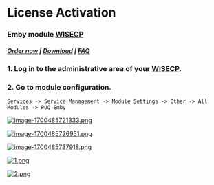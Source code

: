 # License Activation

### Emby module **[WISECP](https://puqcloud.com/link.php?id=78)** 

##### [Order now](https://puqcloud.com/index.php?rp=/store/wisecp-module-emby) | [Download](https://download.puqcloud.com/WISECP/Product/PUQ_WISECP-Emby/) | [FAQ](https://faq.puqcloud.com/)

### 1. Log in to the administrative area of your **[WISECP](https://puqcloud.com/link.php?id=78)**.

### 2. Go to module configuration.

```
Services -> Service Management -> Module Settings -> Other -> All Modules -> PUQ Emby
```

[![image-1700485721333.png](https://doc.puq.info/uploads/images/gallery/2023-11/scaled-1680-/image-1700485721333.png)](https://doc.puq.info/uploads/images/gallery/2023-11/image-1700485721333.png)

[![image-1700485726951.png](https://doc.puq.info/uploads/images/gallery/2023-11/scaled-1680-/image-1700485726951.png)](https://doc.puq.info/uploads/images/gallery/2023-11/image-1700485726951.png)

[![image-1700485737918.png](https://doc.puq.info/uploads/images/gallery/2023-11/scaled-1680-/image-1700485737918.png)](https://doc.puq.info/uploads/images/gallery/2023-11/image-1700485737918.png)

[![1.png](https://doc.puq.info/uploads/images/gallery/2023-11/scaled-1680-/xpR1.png)](https://doc.puq.info/uploads/images/gallery/2023-11/xpR1.png)

[![2.png](https://doc.puq.info/uploads/images/gallery/2023-11/scaled-1680-/KyT2.png)](https://doc.puq.info/uploads/images/gallery/2023-11/KyT2.png)
